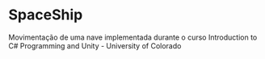 # SpaceShip
Movimentação de uma nave implementada durante o curso Introduction to C# Programming and Unity - University of Colorado
